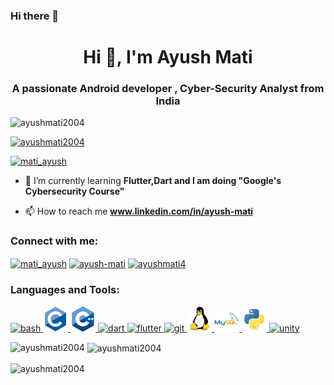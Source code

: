 ### Hi there 👋

<h1 align="center">Hi 👋, I'm Ayush Mati</h1>
<h3 align="center">A passionate Android developer , Cyber-Security Analyst from India</h3>

<p align="left"> <img src="https://komarev.com/ghpvc/?username=ayushmati2004&label=Profile%20views&color=0e75b6&style=flat" alt="ayushmati2004" /> </p>

<p align="left"> <a href="https://github.com/ryo-ma/github-profile-trophy"><img src="https://github-profile-trophy.vercel.app/?username=ayushmati2004" alt="ayushmati2004" /></a> </p>

<p align="left"> <a href="https://twitter.com/mati_ayush" target="blank"><img src="https://img.shields.io/twitter/follow/mati_ayush?logo=twitter&style=for-the-badge" alt="mati_ayush" /></a> </p>

- 🌱 I’m currently learning **Flutter,Dart and I am doing "Google's Cybersecurity Course"**

- 📫 How to reach me **www.linkedin.com/in/ayush-mati**

<h3 align="left">Connect with me:</h3>
<p align="left">
<a href="https://twitter.com/mati_ayush" target="blank"><img align="center" src="https://raw.githubusercontent.com/rahuldkjain/github-profile-readme-generator/master/src/images/icons/Social/twitter.svg" alt="mati_ayush" height="30" width="40" /></a>
<a href="https://linkedin.com/in/ayush-mati" target="blank"><img align="center" src="https://raw.githubusercontent.com/rahuldkjain/github-profile-readme-generator/master/src/images/icons/Social/linked-in-alt.svg" alt="ayush-mati" height="30" width="40" /></a>
<a href="https://www.leetcode.com/ayushmati4" target="blank"><img align="center" src="https://raw.githubusercontent.com/rahuldkjain/github-profile-readme-generator/master/src/images/icons/Social/leet-code.svg" alt="ayushmati4" height="30" width="40" /></a>
</p>

<h3 align="left">Languages and Tools:</h3>
<p align="left"> <a href="https://www.gnu.org/software/bash/" target="_blank" rel="noreferrer"> <img src="https://www.vectorlogo.zone/logos/gnu_bash/gnu_bash-icon.svg" alt="bash" width="40" height="40"/> </a> <a href="https://www.cprogramming.com/" target="_blank" rel="noreferrer"> <img src="https://raw.githubusercontent.com/devicons/devicon/master/icons/c/c-original.svg" alt="c" width="40" height="40"/> </a> <a href="https://www.w3schools.com/cpp/" target="_blank" rel="noreferrer"> <img src="https://raw.githubusercontent.com/devicons/devicon/master/icons/cplusplus/cplusplus-original.svg" alt="cplusplus" width="40" height="40"/> </a> <a href="https://dart.dev" target="_blank" rel="noreferrer"> <img src="https://www.vectorlogo.zone/logos/dartlang/dartlang-icon.svg" alt="dart" width="40" height="40"/> </a> <a href="https://flutter.dev" target="_blank" rel="noreferrer"> <img src="https://www.vectorlogo.zone/logos/flutterio/flutterio-icon.svg" alt="flutter" width="40" height="40"/> </a> <a href="https://git-scm.com/" target="_blank" rel="noreferrer"> <img src="https://www.vectorlogo.zone/logos/git-scm/git-scm-icon.svg" alt="git" width="40" height="40"/> </a> <a href="https://www.linux.org/" target="_blank" rel="noreferrer"> <img src="https://raw.githubusercontent.com/devicons/devicon/master/icons/linux/linux-original.svg" alt="linux" width="40" height="40"/> </a> <a href="https://www.mysql.com/" target="_blank" rel="noreferrer"> <img src="https://raw.githubusercontent.com/devicons/devicon/master/icons/mysql/mysql-original-wordmark.svg" alt="mysql" width="40" height="40"/> </a> <a href="https://www.python.org" target="_blank" rel="noreferrer"> <img src="https://raw.githubusercontent.com/devicons/devicon/master/icons/python/python-original.svg" alt="python" width="40" height="40"/> </a> <a href="https://unity.com/" target="_blank" rel="noreferrer"> <img src="https://www.vectorlogo.zone/logos/unity3d/unity3d-icon.svg" alt="unity" width="40" height="40"/> </a> </p>

<p><img align="left" src="https://github-readme-stats.vercel.app/api/top-langs?username=ayushmati2004&show_icons=true&locale=en&layout=compact" alt="ayushmati2004" /></p>

<p>&nbsp;<img align="center" src="https://github-readme-stats.vercel.app/api?username=ayushmati2004&show_icons=true&locale=en" alt="ayushmati2004" /></p>

<p><img align="center" src="https://github-readme-streak-stats.herokuapp.com/?user=ayushmati2004&" alt="ayushmati2004" /></p>
